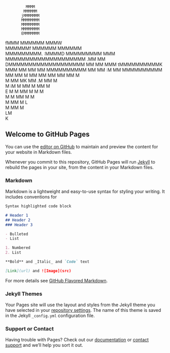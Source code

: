 
                              
                              
             MMMM             
            MMMMMM            
           jMMMMMMM           
           MMMMMMMM           
           MMMMMMMM           
           MMMMMMMM           
           EMMMMMMM
  fMMM      MMMMMM      MMMW  
  MMMMMMf   MMMMMM    MMMMMM  
 MMMMMMMMM. :MMMMD  MMMMMMMMM 
 MMM MMMMMMMMMMMMMMMMMMMM .MM 
 MM  DMMMMMMMMMMMMMMMMMMM  MM 
 MM  MMM tMMMMMMMMMMK MMM  MM 
 MM  MM   MMMMMMMMMM   MM  MM 
 :M  MM   MMMMMMMMMM   MM  MM 
  M  MM   MM  MM  MM   MM  M  
  M  MM   MK  MM  .M   MM  M  
  M  iM   M   MM   M   MM  M  
  E   M   M   MM   M   M   M  
      M   M   MM   M   M      
          M   MM   M   L      
          M   MM   M          
              LM              
               K              
                              
              

## Welcome to GitHub Pages

You can use the [editor on GitHub](https://github.com/stringism/stringism.github.io/edit/master/index.md) to maintain and preview the content for your website in Markdown files.

Whenever you commit to this repository, GitHub Pages will run [Jekyll](https://jekyllrb.com/) to rebuild the pages in your site, from the content in your Markdown files.

### Markdown

Markdown is a lightweight and easy-to-use syntax for styling your writing. It includes conventions for

```markdown
Syntax highlighted code block

# Header 1
## Header 2
### Header 3

- Bulleted
- List

1. Numbered
2. List

**Bold** and _Italic_ and `Code` text

[Link](url) and ![Image](src)
```

For more details see [GitHub Flavored Markdown](https://guides.github.com/features/mastering-markdown/).

### Jekyll Themes

Your Pages site will use the layout and styles from the Jekyll theme you have selected in your [repository settings](https://github.com/stringism/stringism.github.io/settings). The name of this theme is saved in the Jekyll `_config.yml` configuration file.

### Support or Contact

Having trouble with Pages? Check out our [documentation](https://help.github.com/categories/github-pages-basics/) or [contact support](https://github.com/contact) and we’ll help you sort it out.
